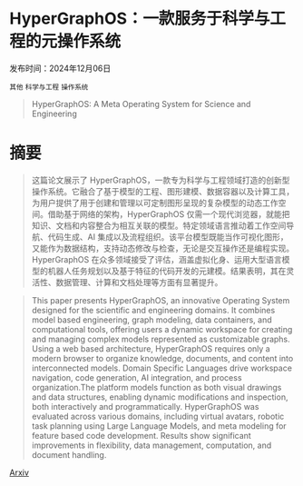 # HyperGraphOS：一款服务于科学与工程的元操作系统

发布时间：2024年12月06日

`其他` `科学与工程` `操作系统`

> HyperGraphOS: A Meta Operating System for Science and Engineering

# 摘要

> 这篇论文展示了 HyperGraphOS，一款专为科学与工程领域打造的创新型操作系统。它融合了基于模型的工程、图形建模、数据容器以及计算工具，为用户提供了用于创建和管理以可定制图形呈现的复杂模型的动态工作空间。借助基于网络的架构，HyperGraphOS 仅需一个现代浏览器，就能把知识、文档和内容整合为相互关联的模型。特定领域语言推动着工作空间导航、代码生成、AI 集成以及流程组织。该平台模型既能当作可视化图形，又能作为数据结构，支持动态修改与检查，无论是交互操作还是编程实现。HyperGraphOS 在众多领域接受了评估，涵盖虚拟化身、运用大型语言模型的机器人任务规划以及基于特征的代码开发的元建模。结果表明，其在灵活性、数据管理、计算和文档处理等方面有显著提升。

> This paper presents HyperGraphOS, an innovative Operating System designed for the scientific and engineering domains. It combines model based engineering, graph modeling, data containers, and computational tools, offering users a dynamic workspace for creating and managing complex models represented as customizable graphs. Using a web based architecture, HyperGraphOS requires only a modern browser to organize knowledge, documents, and content into interconnected models. Domain Specific Languages drive workspace navigation, code generation, AI integration, and process organization.The platform models function as both visual drawings and data structures, enabling dynamic modifications and inspection, both interactively and programmatically. HyperGraphOS was evaluated across various domains, including virtual avatars, robotic task planning using Large Language Models, and meta modeling for feature based code development. Results show significant improvements in flexibility, data management, computation, and document handling.

[Arxiv](https://arxiv.org/abs/2412.04923)